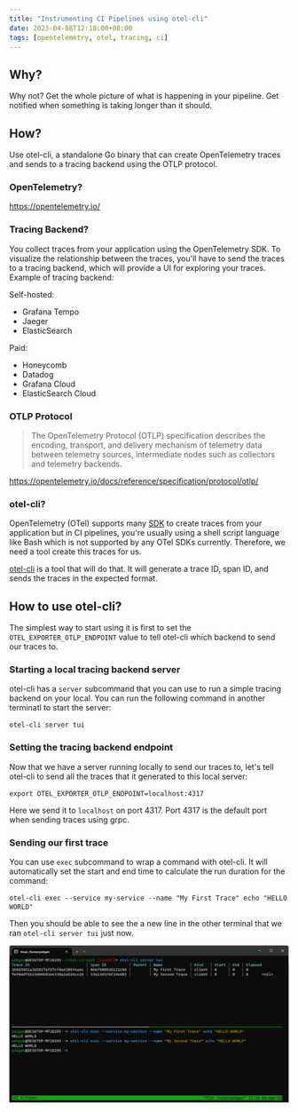```yaml
---
title: "Instrumenting CI Pipelines using otel-cli"
date: 2023-04-08T12:18:00+08:00
tags: [opentelemetry, otel, tracing, ci]
---
```


## Why?

Why not?
Get the whole picture of what is happening in your pipeline. Get notified when something is taking longer than it should.

## How?

Use otel-cli, a standalone Go binary that can create OpenTelemetry traces and sends to a tracing backend using the OTLP protocol.

### OpenTelemetry?

https://opentelemetry.io/

### Tracing Backend?

You collect traces from your application using the OpenTelemetry SDK. To visualize the relationship between the traces, you'll have to send the traces to a tracing backend, which will provide a UI for exploring your traces. Example of tracing backend:

Self-hosted:
- Grafana Tempo
- Jaeger
- ElasticSearch

Paid:
- Honeycomb
- Datadog
- Grafana Cloud
- ElasticSearch Cloud

### OTLP Protocol

> The OpenTelemetry Protocol (OTLP) specification describes the encoding, transport, and delivery mechanism of telemetry data between telemetry sources, intermediate nodes such as collectors and telemetry backends.

https://opentelemetry.io/docs/reference/specification/protocol/otlp/


### otel-cli?

OpenTelemetry (OTel) supports many [SDK](https://opentelemetry.io/docs/instrumentation/) to create traces from your application but in CI pipelines, you're usually using a shell script language like Bash which is not supported by any OTel SDKs currently. Therefore, we need a tool create this traces for us.

[otel-cli](https://github.com/equinix-labs/otel-cli) is a tool that will do that. It will generate a trace ID, span ID, and sends the traces in the expected format.

## How to use otel-cli?

The simplest way to start using it is first to set the `OTEL_EXPORTER_OTLP_ENDPOINT` value to tell otel-cli which backend to send our traces to.

### Starting a local tracing backend server

otel-cli has a `server` subcommand that you can use to run a simple tracing backend on your local. You can run the following command in another terminatl to start the server:

```
otel-cli server tui
```

### Setting the tracing backend endpoint

Now that we have a server running locally to send our traces to, let's tell otel-cli to send all the traces that it generated to this local server:

```
export OTEL_EXPORTER_OTLP_ENDPOINT=localhost:4317
```

Here we send it to `localhost` on port 4317. Port 4317 is the default port when sending traces using grpc.

### Sending our first trace

You can use `exec` subcommand to wrap a command with otel-cli. It will automatically set the start and end time to calculate the run duration for the command:

```
otel-cli exec --service my-service --name "My First Trace" echo "HELLO WORLD"
```

Then you should be able to see the a new line in the other terminal that we ran `otel-cli server tui` just now.

![Result in otel-cli server](images/otel-cli-trace.png)

